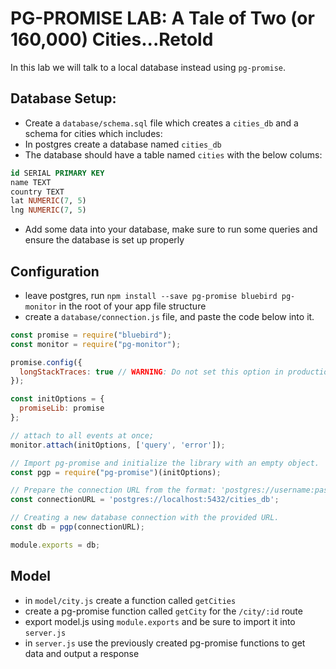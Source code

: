 # PG-PROMISE LAB: A Tale of Two (or 160,000) Cities...Retold

In this lab we will talk to a local database instead using `pg-promise`.

## Database Setup:

- Create a `database/schema.sql` file which creates a `cities_db` and a schema for cities which includes: 
- In postgres create a database named `cities_db`
- The database should have a table named `cities` with the below colums:

``` sql
id SERIAL PRIMARY KEY
name TEXT
country TEXT
lat NUMERIC(7, 5)
lng NUMERIC(7, 5)
```

- Add some data into your database, make sure to run some queries and ensure the database is set up properly

## Configuration
- leave postgres, run `npm install --save pg-promise bluebird pg-monitor` in the root of your app file structure
- create a `database/connection.js` file, and paste the code below into it.

``` js
const promise = require("bluebird");
const monitor = require("pg-monitor");

promise.config({
  longStackTraces: true // WARNING: Do not set this option in production!
});

const initOptions = {
  promiseLib: promise
};

// attach to all events at once;
monitor.attach(initOptions, ['query', 'error']);

// Import pg-promise and initialize the library with an empty object.
const pgp = require("pg-promise")(initOptions);

// Prepare the connection URL from the format: 'postgres://username:password@host:port/database';
const connectionURL = 'postgres://localhost:5432/cities_db';

// Creating a new database connection with the provided URL.
const db = pgp(connectionURL);

module.exports = db;
```

## Model

- in `model/city.js` create a function called `getCities`
- create a pg-promise function called `getCity` for the `/city/:id` route
- export model.js using `module.exports` and be sure to import it into `server.js`
- in `server.js` use the previously created pg-promise functions to get data and output a response
